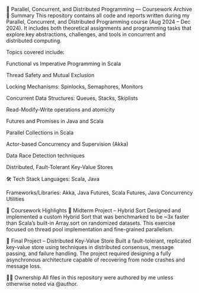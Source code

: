 🧵 Parallel, Concurrent, and Distributed Programming — Coursework Archive
📝 Summary
This repository contains all code and reports written during my Parallel, Concurrent, and Distributed Programming course (Aug 2024 – Dec 2024). It includes both theoretical assignments and programming tasks that explore key abstractions, challenges, and tools in concurrent and distributed computing.

Topics covered include:

Functional vs Imperative Programming in Scala

Thread Safety and Mutual Exclusion

Locking Mechanisms: Spinlocks, Semaphores, Monitors

Concurrent Data Structures: Queues, Stacks, Skiplists

Read-Modify-Write operations and atomicity

Futures and Promises in Java and Scala

Parallel Collections in Scala

Actor-based Concurrency and Supervision (Akka)

Data Race Detection techniques

Distributed, Fault-Tolerant Key-Value Stores

🛠 Tech Stack
Languages: Scala, Java

Frameworks/Libraries: Akka, Java Futures, Scala Futures, Java Concurrency Utilities

🔬 Coursework Highlights
🔹 Midterm Project – Hybrid Sort
Designed and implemented a custom Hybrid Sort that was benchmarked to be ~3x faster than Scala’s built-in Array.sort on randomized datasets. This exercise focused on thread pool implementation and fine-grained parallelism.

🔹 Final Project – Distributed Key-Value Store
Built a fault-tolerant, replicated key-value store using techniques in distributed consensus, message passing, and failure handling. The project required designing a fully asynchronous architecture capable of recovering from node crashes and message loss.

🤚🏻 Ownership
All files in this repository were authored by me unless otherwise noted via @author.

